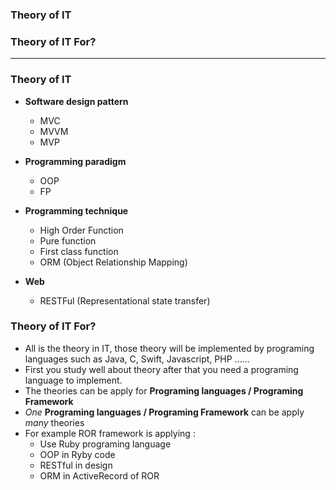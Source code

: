 ### Theory of IT
### Theory of IT For?

--------------------

### Theory of IT
  - **Software design pattern**
    - MVC
    - MVVM
    - MVP
  
  - **Programming paradigm**
    - OOP
    - FP
    
  - **Programming technique**
    - High Order Function
    - Pure function
    - First class function
    - ORM (Object Relationship Mapping)
    
  - **Web**
    - RESTFul (Representational state transfer)
  

  
### Theory of IT For?
  - All is the theory in IT, those theory will be implemented by programing languages such as Java, C, Swift, Javascript, PHP ......
  - First you study well about theory after that you need a programing language to implement.
  - The theories can be apply for **Programing languages / Programing Framework**
  - *One* **Programing languages / Programing Framework** can be apply *many* theories
  - For example ROR framework is applying :
    - Use Ruby programing language
    - OOP in Ryby code
    - RESTful in design
    - ORM in ActiveRecord of ROR
